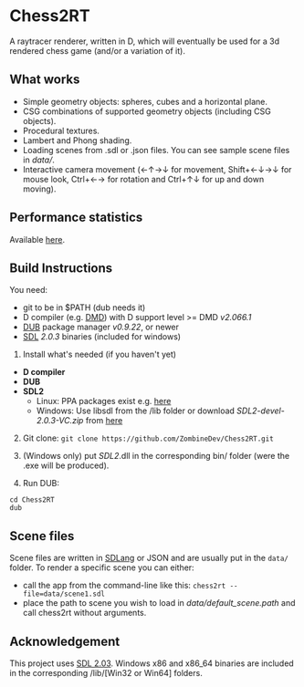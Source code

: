 Chess2RT
========
A raytracer renderer, written in D, which will eventually be used for a
3d rendered chess game (and/or a variation of it).

What works
----------
+ Simple geometry objects: spheres, cubes and a horizontal plane.
+ CSG combinations of supported geometry  objects (including CSG objects).
+ Procedural textures.
+ Lambert and Phong shading.
+ Loading scenes from .sdl or .json files. You can see sample scene files in _data/_.
+ Interactive camera movement (←↑→↓ for movement, Shift+←↓→↓ for mouse look,
Ctrl+←→ for rotation and Ctrl+↑↓ for up and down moving).

Performance statistics
----------------------
Available [here](https://github.com/ZombineDev/Chess2RT/blob/master/perf-results.md).

Build Instructions
------------------
You need:
+ git to be in $PATH (dub needs it)
+ D compiler (e.g. [DMD][1]) with D support level >= DMD *v2.066.1*
+ [DUB][2] package manager *v0.9.22*, or newer
+ [SDL][3] _2.0.3_ binaries (included for windows)

1. Install what's needed (if you haven't yet)
  + **D compiler**
  + **DUB**
  + **SDL2**
    * Linux: PPA packages exist e.g. [here][4]
    * Windows: Use libsdl from the /lib folder or download _SDL2-devel-2.0.3-VC.zip_ from [here][3]

2. Git clone:
```git clone https://github.com/ZombineDev/Chess2RT.git```

3. (Windows only) put *SDL2*.dll in the corresponding bin/ folder (were the .exe will be produced).

4. Run DUB:

```
cd Chess2RT
dub
```

Scene files
-----------
Scene files are written in [SDLang][5] or JSON and are usually put in the `data/` folder.
To render a specific scene you can either:
+ call the app from the command-line like this:
```chess2rt --file=data/scene1.sdl```
+ place the path to scene you wish to load in *data/default_scene.path* and call chess2rt without arguments.

Acknowledgement
---------------
This project uses [SDL 2.03](https://www.libsdl.org). Windows x86 and x86_64 binaries
are included in the corresponding /lib/[Win32 or Win64] folders.

[1]: http://dlang.org/download.html
[2]: http://code.dlang.org/download
[3]: http://www.libsdl.org/download-2.0.php
[4]: https://launchpad.net/~zoogie/+archive/ubuntu/sdl2-snapshots
[5]: http://sdl.ikayzo.org/